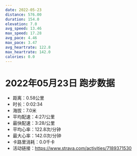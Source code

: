 ```yaml
---
date: 2022-05-23
distance: 576.00
duration: 154.0
elevation: 7.0
avg_speed: 13.46
max_speed: 17.28
avg_pace: 4.46
max_pace: 3.47
avg_heartrate: 122.8
max_heartrate: 142.0
calories: 0.0
---
```


# 2022年05月23日 跑步数据

- 距离：0.58公里
- 时长：0:02:34
- 海拔：7.0米
- 平均配速：4:27/公里
- 最快配速：3:28/公里
- 平均心率：122.8次/分钟
- 最大心率：142.0次/分钟
- 卡路里消耗：0.0千卡
- 活动链接：https://www.strava.com/activities/7189371530

